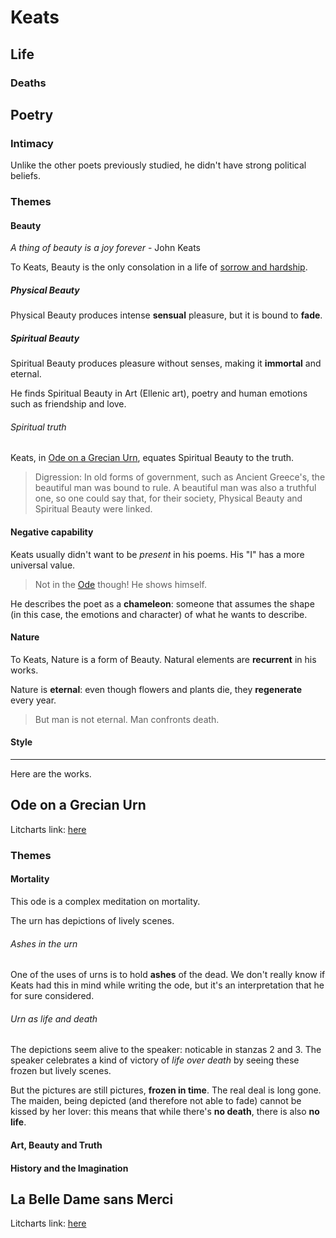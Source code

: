# Keats

## Life



### Deaths

## Poetry

### Intimacy

Unlike the other poets previously studied, he didn't have strong political beliefs. 

### Themes

#### Beauty

*A thing of beauty is a joy forever* - John Keats

To Keats, Beauty is the only consolation in a life of [sorrow and hardship](#deaths).

##### Physical Beauty

Physical Beauty produces intense **sensual** pleasure, but it is bound to **fade**.

##### Spiritual Beauty

Spiritual Beauty produces pleasure without senses, making it **immortal** and eternal.

He finds Spiritual Beauty in Art (Ellenic art), poetry and human emotions such as friendship and love.

###### Spiritual truth

Keats, in [Ode on a Grecian Urn](#ode-on-a-grecian-urn), equates Spiritual Beauty to the truth.

> Digression: In old forms of government, such as Ancient Greece's, the beautiful man was bound to rule. A beautiful man was also a truthful one, so one could say that, for their society, Physical Beauty and Spiritual Beauty were linked.

#### Negative capability

Keats usually didn't want to be *present* in his poems. His "I" has a more universal value.

> Not in the [Ode](#ode-on-a-grecian-urn) though! He shows himself.

He describes the poet as a **chameleon**: someone that assumes the shape (in this case, the emotions and character) of what he wants to describe.

#### Nature

To Keats, Nature is a form of Beauty. Natural elements are **recurrent** in his works. 


Nature is **eternal**: even though flowers and plants die, they **regenerate** every year.

> But man is not eternal. Man confronts death.

#### Style

---

Here are the works.

## Ode on a Grecian Urn

Litcharts link: [here](https://www.litcharts.com/poetry/john-keats/ode-on-a-grecian-urn)

### Themes

#### Mortality

This ode is a complex meditation on mortality.

The urn has depictions of lively scenes.

###### Ashes in the urn

One of the uses of urns is to hold **ashes** of the dead. We don't really know if Keats had this in mind while writing the ode, but it's an interpretation that he for sure considered.

###### Urn as life and death

The depictions seem alive to the speaker: noticable in stanzas 2 and 3. The speaker celebrates a kind of victory of *life over death* by seeing these frozen but lively scenes.

But the pictures are still pictures, **frozen in time**. The real deal is long gone. The maiden, being depicted (and therefore not able to fade) cannot be kissed by her lover: this means that while there's **no death**, there is also **no life**.

#### Art, Beauty and Truth

#### History and the Imagination

## La Belle Dame sans Merci

Litcharts link: [here](https://www.litcharts.com/poetry/john-keats/la-belle-dame-sans-merci)
